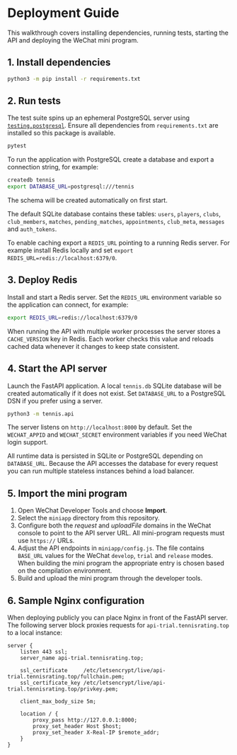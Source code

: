 # Deployment Guide

This walkthrough covers installing dependencies, running tests, starting the API and deploying the WeChat mini program.

## 1. Install dependencies

```bash
python3 -m pip install -r requirements.txt
```

## 2. Run tests

The test suite spins up an ephemeral PostgreSQL server using
[`testing.postgresql`](https://pypi.org/project/testing.postgresql/).
Ensure all dependencies from `requirements.txt` are installed so this package is
available.

```bash
pytest
```

To run the application with PostgreSQL create a database and export a connection
string, for example:

```bash
createdb tennis
export DATABASE_URL=postgresql:///tennis
```

The schema will be created automatically on first start.

The default SQLite database contains these tables: `users`, `players`, `clubs`,
`club_members`, `matches`, `pending_matches`, `appointments`, `club_meta`,
`messages` and `auth_tokens`.

To enable caching export a `REDIS_URL` pointing to a running Redis server. For
example install Redis locally and set `export REDIS_URL=redis://localhost:6379/0`.

## 3. Deploy Redis

Install and start a Redis server. Set the `REDIS_URL` environment variable so
the application can connect, for example:

```bash
export REDIS_URL=redis://localhost:6379/0
```

When running the API with multiple worker processes the server stores a
`CACHE_VERSION` key in Redis. Each worker checks this value and reloads cached
data whenever it changes to keep state consistent.

## 4. Start the API server

Launch the FastAPI application. A local `tennis.db` SQLite database will be created automatically if it does not exist. Set `DATABASE_URL` to a PostgreSQL DSN if you prefer using a server.

```bash
python3 -m tennis.api
```

The server listens on `http://localhost:8000` by default. Set the `WECHAT_APPID` and `WECHAT_SECRET` environment variables if you need WeChat login support.

All runtime data is persisted in SQLite or PostgreSQL depending on
`DATABASE_URL`. Because the API accesses the database for every request you can
run multiple stateless instances behind a load balancer.

## 5. Import the mini program

1. Open WeChat Developer Tools and choose **Import**.
2. Select the `miniapp` directory from this repository.
3. Configure both the *request* and *uploadFile* domains in the WeChat
   console to point to the API server URL. All mini-program requests must
   use `https://` URLs.
4. Adjust the API endpoints in `miniapp/config.js`. The file contains
   `BASE_URL` values for the WeChat `develop`, `trial` and `release` modes.
   When building the mini program the appropriate entry is chosen based on the
   compilation environment.
5. Build and upload the mini program through the developer tools.

## 6. Sample Nginx configuration

When deploying publicly you can place Nginx in front of the FastAPI server.
The following server block proxies requests for
`api-trial.tennisrating.top` to a local instance:

```nginx
server {
    listen 443 ssl;
    server_name api-trial.tennisrating.top;

    ssl_certificate     /etc/letsencrypt/live/api-trial.tennisrating.top/fullchain.pem;
    ssl_certificate_key /etc/letsencrypt/live/api-trial.tennisrating.top/privkey.pem;

    client_max_body_size 5m;

    location / {
        proxy_pass http://127.0.0.1:8000;
        proxy_set_header Host $host;
        proxy_set_header X-Real-IP $remote_addr;
    }
}
```
